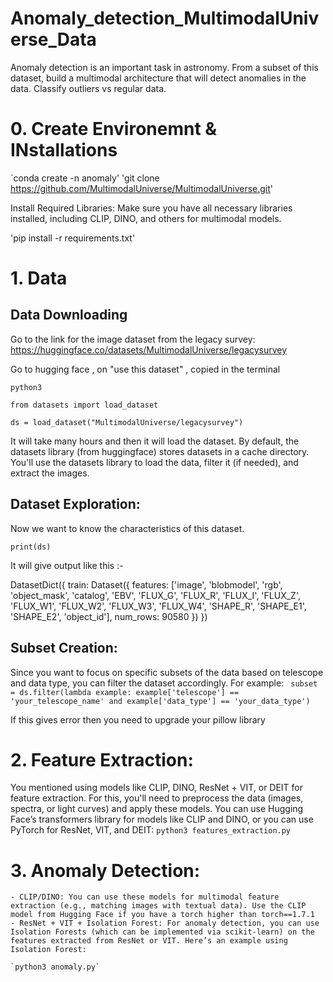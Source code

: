 # Anomaly_detection_MultimodalUniverse_Data
Anomaly detection is an important task in astronomy. From a subset of this dataset, build a multimodal architecture that will detect anomalies in the data. Classify outliers vs regular data.

# 0. Create Environemnt & INstallations
`conda create -n anomaly'
'git clone https://github.com/MultimodalUniverse/MultimodalUniverse.git'
 
 Install Required Libraries: Make sure you have all necessary libraries installed, including CLIP, DINO, and others for multimodal models.

'pip install -r requirements.txt'




# 1. Data
## Data Downloading 
Go to the link for the image dataset from the legacy survey: https://huggingface.co/datasets/MultimodalUniverse/legacysurvey

Go to hugging face , on "use this dataset" , copied 
in the terminal

`python3`

`from datasets import load_dataset`

`ds = load_dataset("MultimodalUniverse/legacysurvey")`

It will take many hours and then it will load the dataset. By default, the datasets library (from huggingface) stores datasets in a cache directory. You'll use the datasets library to load the data, filter it (if needed), and extract the images.

## Dataset Exploration:

Now we want to know the characteristics of this dataset.

`print(ds)`


It will give output like this :-

DatasetDict({
    train: Dataset({
        features: ['image', 'blobmodel', 'rgb', 'object_mask', 'catalog', 'EBV', 'FLUX_G', 'FLUX_R', 'FLUX_I', 'FLUX_Z', 'FLUX_W1', 'FLUX_W2', 'FLUX_W3', 'FLUX_W4', 'SHAPE_R', 'SHAPE_E1', 'SHAPE_E2', 'object_id'],
        num_rows: 90580
    })
})

##  Subset Creation:

Since you want to focus on specific subsets of the data based on telescope and data type, you can filter the dataset accordingly. For example:
` subset = ds.filter(lambda example: example['telescope'] == 'your_telescope_name' and example['data_type'] == 'your_data_type')`

If this gives error then you need to upgrade your pillow library 

# 2. Feature Extraction:

You mentioned using models like CLIP, DINO, ResNet + VIT, or DEIT for feature extraction. For this, you'll need to preprocess the data (images, spectra, or light curves) and apply these models. You can use Hugging Face’s transformers library for models like CLIP and DINO, or you can use PyTorch for ResNet, VIT, and DEIT:
`python3 features_extraction.py`

# 3. Anomaly Detection:

    - CLIP/DINO: You can use these models for multimodal feature extraction (e.g., matching images with textual data). Use the CLIP model from Hugging Face if you have a torch higher than torch==1.7.1
    - ResNet + VIT + Isolation Forest: For anomaly detection, you can use Isolation Forests (which can be implemented via scikit-learn) on the features extracted from ResNet or VIT. Here’s an example using Isolation Forest:

    `python3 anomaly.py`
    


